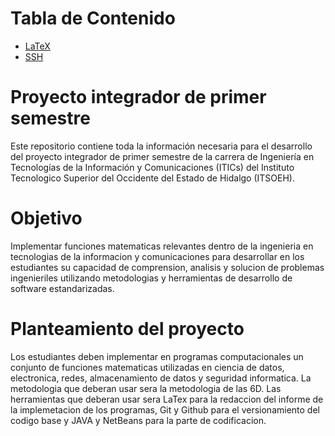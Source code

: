 # Tabla de Contenido

- [LaTeX](LaTeX/README.md)
- [SSH](SSH/README.md)
  
# Proyecto integrador de primer semestre

Este repositorio contiene toda la información necesaria para el desarrollo del proyecto integrador de primer semestre de la carrera de Ingeniería en Tecnologías de la Información y Comunicaciones (ITICs) del Instituto Tecnologico Superior del Occidente del Estado de Hidalgo (ITSOEH).

# Objetivo

Implementar funciones matematicas relevantes dentro de la ingenieria en tecnologias de la informacion y comunicaciones para desarrollar en los estudiantes su capacidad de comprension, analisis y solucion de problemas ingenieriles utilizando metodologias y herramientas de desarrollo de software estandarizadas.

# Planteamiento del proyecto

Los estudiantes deben implementar en programas computacionales un conjunto de funciones matematicas utilizadas en ciencia de datos, electronica, redes, almacenamiento de datos y seguridad informatica. La metodologia que deberan usar sera la metodologia de las 6D. Las herramientas que deberan usar sera LaTex para la redaccion del informe de la implemetacion de los programas, Git y Github para el versionamiento del codigo base y JAVA y NetBeans para la parte de codificacion.
